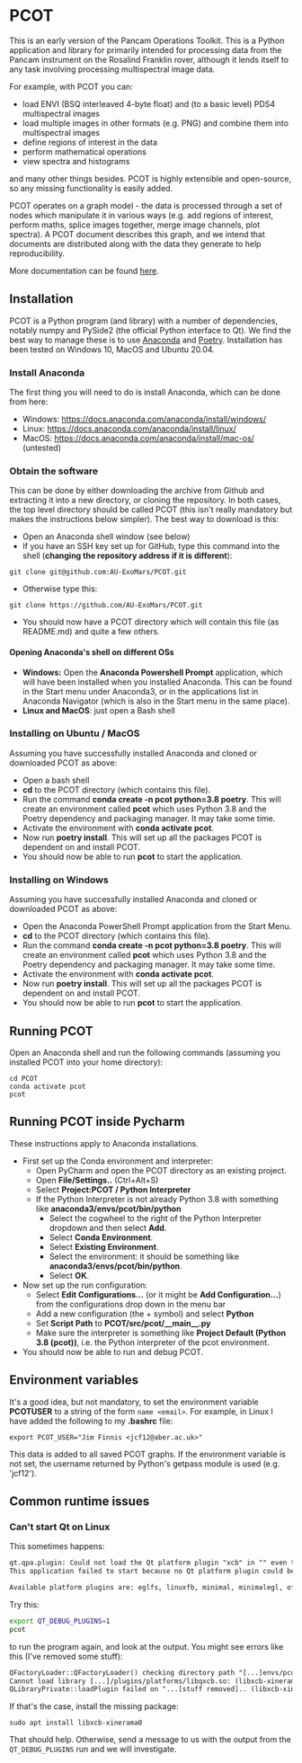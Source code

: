 # PCOT

This is an early version of the Pancam Operations Toolkit. This is
a Python application and library for primarily intended for 
processing data from the Pancam
instrument on the Rosalind Franklin rover, although it lends itself
to any task involving processing multispectral image data.

For example, with PCOT you can:
* load ENVI (BSQ interleaved 4-byte float) and (to a basic level) PDS4 multispectral images
* load multiple images in other formats (e.g. PNG) and combine them into
multispectral images
* define regions of interest in the data
* perform mathematical operations
* view spectra and histograms

and many other things besides. PCOT is highly extensible and open-source,
so any missing functionality is easily added.

PCOT operates on a graph model - the data is processed through a set of nodes
which manipulate it in various ways (e.g. add regions of interest, perform
maths, splice images together, merge image channels, plot spectra). A PCOT
document describes this graph, and we
intend that documents are distributed along with the data they generate
to help reproducibility.

More documentation can be found [here](https://www.docs.pale.org/pcot/).

## Installation

PCOT is a Python program (and library) with a number of dependencies,
notably numpy and PySide2 (the official Python interface to Qt).
We find the best way to manage these is to use
[Anaconda](https://anaconda.com/)
and
[Poetry](https://python-poetry.org/).
Installation has been tested on Windows 10,
MacOS and Ubuntu 20.04.

### Install Anaconda
The first thing you will need to do is install Anaconda, which can be done from here:

* Windows: https://docs.anaconda.com/anaconda/install/windows/
* Linux: https://docs.anaconda.com/anaconda/install/linux/
* MacOS: https://docs.anaconda.com/anaconda/install/mac-os/ (untested)

### Obtain the software

This can be done by
either downloading the archive from Github and extracting it into a new
directory,
or cloning the repository. In both cases, the top level directory should be
called
PCOT (this isn't really mandatory but makes the instructions below simpler).
The best way to download is this:

* Open an Anaconda shell window (see below)  
* If you have an SSH key set up for GitHub, type this command into the shell
(**changing the repository address if it is different**):
```shell
git clone git@github.com:AU-ExoMars/PCOT.git
```
* Otherwise type this:
```shell
git clone https://github.com/AU-ExoMars/PCOT.git
```
* You should now have a PCOT directory which will contain this file (as README.md)
and quite a few others.

#### Opening Anaconda's shell on different OSs
* **Windows:** Open the **Anaconda Powershell Prompt** application, which will have been installed when you
installed Anaconda. This can be found in the Start menu under Anaconda3,
or in the applications list in Anaconda Navigator (which is also in the Start
menu in the same place).
* **Linux and MacOS**: just open a Bash shell  

### Installing on Ubuntu / MacOS
Assuming you have successfully installed Anaconda and cloned or downloaded
PCOT as above:

* Open a bash shell
* **cd** to the PCOT directory (which contains this file).
* Run the command **conda create -n pcot python=3.8 poetry**.
This will create an environment called **pcot** which uses Python 3.8 and
the Poetry dependency and packaging manager. It may take some time.
* Activate the environment with **conda activate pcot**.
* Now run **poetry install**. This will set up all the packages PCOT is
dependent on and install PCOT.
* You should now be able to run **pcot** to start the application.

### Installing on Windows
Assuming you have successfully installed Anaconda and cloned or downloaded PCOT as above:

* Open the Anaconda PowerShell Prompt application from the Start Menu.
* **cd** to the PCOT directory (which contains this file).
* Run the command **conda create -n pcot python=3.8 poetry**.
This will create an environment called **pcot** which uses Python 3.8 and the Poetry dependency
and packaging manager. It may take some time.
* Activate the environment with **conda activate pcot**.
* Now run **poetry install**. This will set up all the packages PCOT is dependent on and install
PCOT.
* You should now be able to run **pcot** to start the application.


## Running PCOT
Open an Anaconda shell and run the following commands (assuming you installed PCOT into your home directory):
```shell
cd PCOT
conda activate pcot
pcot
```

## Running PCOT inside Pycharm
These instructions apply to Anaconda installations.

* First set up the Conda environment and interpreter:
    * Open PyCharm and open the PCOT directory as an existing project.
    * Open **File/Settings..** (Ctrl+Alt+S)
    * Select **Project:PCOT / Python Interpreter**
    * If the Python Interpreter is not already Python 3.8 with something like **anaconda3/envs/pcot/bin/python**
        * Select the cogwheel to the right of the Python Interpreter dropdown and then select  **Add**.
        * Select **Conda Environment**.
        * Select **Existing Environment**.
        * Select the environment: it should be something like **anaconda3/envs/pcot/bin/python**.
        * Select **OK**.
* Now set up the run configuration:
    * Select **Edit Configurations...** (or it might be **Add Configuration...**) from the configurations drop down in the menu bar
    * Add a new configuration (the + symbol) and select **Python**
    * Set **Script Path** to **PCOT/src/pcot/\_\_main\_\_.py**
    * Make sure the interpreter is something like **Project Default (Python 3.8 (pcot))**, i.e. the Python interpreter of the pcot environment.
* You should now be able to run and debug PCOT.

## Environment variables

It's a good idea, but not mandatory, to set the environment variable
**PCOTUSER** to a string of the form ```name <email>```. For example,
in Linux I have added the following to my **.bashrc** file:
```
export PCOT_USER="Jim Finnis <jcf12@aber.ac.uk>"
```
This data is added to all saved PCOT graphs. If the environment variable
is not set, the username returned by Python's getpass module is used
(e.g. 'jcf12').

## Common runtime issues

### Can't start Qt on Linux

This sometimes happens:
```txt
qt.qpa.plugin: Could not load the Qt platform plugin "xcb" in "" even though it was found.
This application failed to start because no Qt platform plugin could be initialized. Reinstalling the application may fix this problem.

Available platform plugins are: eglfs, linuxfb, minimal, minimalegl, offscreen, vnc, wayland-egl, wayland, wayland-xcomposite-egl, wayland-xcomposite-glx, webgl, xcb.

```
Try this:
```bash
export QT_DEBUG_PLUGINS=1
pcot
```
to run the program again, and look at the output.
You might see errors like this (I've removed some stuff):
```txt
QFactoryLoader::QFactoryLoader() checking directory path "[...]envs/pcot/bin/platforms" ...
Cannot load library [...]/plugins/platforms/libqxcb.so: (libxcb-xinerama.so.0: cannot open shared object file: No such file or directory)
QLibraryPrivate::loadPlugin failed on "...[stuff removed].. (libxcb-xinerama.so.0: cannot open shared object file: No such file or directory)"
```
If that's the case, install the missing package:
```
sudo apt install libxcb-xinerama0
```
That should help. Otherwise, send a message to us with the output from the ```QT_DEBUG_PLUGINS``` run and we will investigate.
